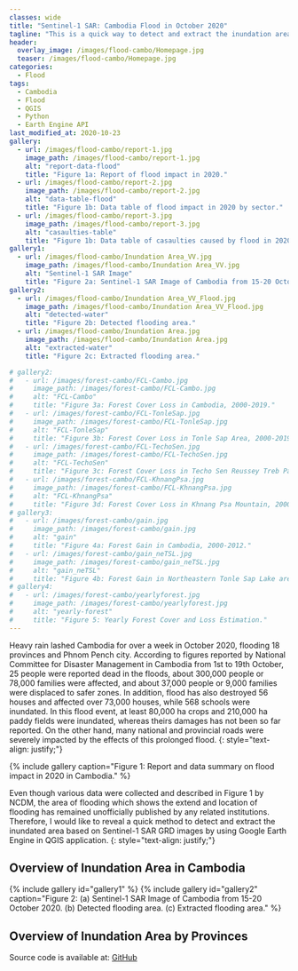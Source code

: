 ```yaml
---
classes: wide
title: "Sentinel-1 SAR: Cambodia Flood in October 2020"
tagline: "This is a quick way to detect and extract the inundation area for analysis based on the Sentinel-1 SAR GRD images by using Google Earth Engine in QGIS."
header:
  overlay_image: /images/flood-cambo/Homepage.jpg
  teaser: /images/flood-cambo/Homepage.jpg
categories:
  - Flood
tags:
  - Cambodia
  - Flood
  - QGIS
  - Python
  - Earth Engine API
last_modified_at: 2020-10-23
gallery:
  - url: /images/flood-cambo/report-1.jpg
    image_path: /images/flood-cambo/report-1.jpg
    alt: "report-data-flood"
    title: "Figure 1a: Report of flood impact in 2020."
  - url: /images/flood-cambo/report-2.jpg
    image_path: /images/flood-cambo/report-2.jpg
    alt: "data-table-flood"
    title: "Figure 1b: Data table of flood impact in 2020 by sector."
  - url: /images/flood-cambo/report-3.jpg
    image_path: /images/flood-cambo/report-3.jpg
    alt: "casaulties-table"
    title: "Figure 1b: Data table of casaulties caused by flood in 2020."
gallery1:
  - url: /images/flood-cambo/Inundation Area_VV.jpg
    image_path: /images/flood-cambo/Inundation Area_VV.jpg
    alt: "Sentinel-1 SAR Image"
    title: "Figure 2a: Sentinel-1 SAR Image of Cambodia from 15-20 October 2020."
gallery2:
  - url: /images/flood-cambo/Inundation Area_VV_Flood.jpg
    image_path: /images/flood-cambo/Inundation Area_VV_Flood.jpg
    alt: "detected-water"
    title: "Figure 2b: Detected flooding area."
  - url: /images/flood-cambo/Inundation Area.jpg
    image_path: /images/flood-cambo/Inundation Area.jpg
    alt: "extracted-water"
    title: "Figure 2c: Extracted flooding area."

# gallery2:
#   - url: /images/forest-cambo/FCL-Cambo.jpg
#     image_path: /images/forest-cambo/FCL-Cambo.jpg
#     alt: "FCL-Cambo"
#     title: "Figure 3a: Forest Cover Loss in Cambodia, 2000-2019."
#   - url: /images/forest-cambo/FCL-TonleSap.jpg
#     image_path: /images/forest-cambo/FCL-TonleSap.jpg
#     alt: "FCL-TonleSap"
#     title: "Figure 3b: Forest Cover Loss in Tonle Sap Area, 2000-2019."
#   - url: /images/forest-cambo/FCL-TechoSen.jpg
#     image_path: /images/forest-cambo/FCL-TechoSen.jpg
#     alt: "FCL-TechoSen"
#     title: "Figure 3c: Forest Cover Loss in Techo Sen Reussey Treb Park, 2000-2019."
#   - url: /images/forest-cambo/FCL-KhnangPsa.jpg
#     image_path: /images/forest-cambo/FCL-KhnangPsa.jpg
#     alt: "FCL-KhnangPsa"
#     title: "Figure 3d: Forest Cover Loss in Khnang Psa Mountain, 2000-2019."
# gallery3:
#   - url: /images/forest-cambo/gain.jpg
#     image_path: /images/forest-cambo/gain.jpg
#     alt: "gain"
#     title: "Figure 4a: Forest Gain in Cambodia, 2000-2012."
#   - url: /images/forest-cambo/gain_neTSL.jpg
#     image_path: /images/forest-cambo/gain_neTSL.jpg
#     alt: "gain_neTSL"
#     title: "Figure 4b: Forest Gain in Northeastern Tonle Sap Lake area, 2000-2012."
# gallery4:
#   - url: /images/forest-cambo/yearlyforest.jpg
#     image_path: /images/forest-cambo/yearlyforest.jpg
#     alt: "yearly-forest"
#     title: "Figure 5: Yearly Forest Cover and Loss Estimation."
---
```


Heavy rain lashed Cambodia for over a week in October 2020, flooding 18 provinces and Phnom Pench city. According to figures reported by National Committee for Disaster Management in Cambodia from 1st to 19th October, 25 people were reported dead in the floods, about 300,000 people or 78,000 families were affected, and about 37,000 people or 9,000 families were displaced to safer zones. In addition, flood has also destroyed 56 houses and affected over 73,000 houses, while 568 schools were inundated. In this flood event, at least 80,000 ha crops and 210,000 ha paddy fields were inundated, whereas theirs damages has not been so far reported. On the other hand, many national and provincial roads were severely impacted by the effects of this prolonged flood.
{: style="text-align: justify;"}

{% include gallery caption="Figure 1: Report and data summary on flood impact in 2020 in Cambodia." %}

Even though various data were collected and described in Figure 1 by NCDM, the area of flooding which shows the extend and location of flooding has remained unofficially published by any related institutions. Therefore, I would like to reveal a quick method to detect and extract the inundated area based on Sentinel-1 SAR GRD images by using Google Earth Engine in QGIS application.
{: style="text-align: justify;"}

## Overview of Inundation Area in Cambodia

{% include gallery id="gallery1" %}
{% include gallery id="gallery2" caption="Figure 2: (a) Sentinel-1 SAR Image of Cambodia from 15-20 October 2020. (b) Detected flooding area. (c) Extracted flooding area." %}

## Overview of Inundation Area by Provinces


Source code is available at: [GitHub](https://github.com/menvuthy/Code_Collection.git)